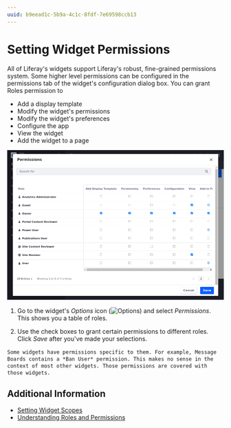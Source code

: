 ```yaml
---
uuid: b9eead1c-5b9a-4c1c-8fdf-7e69598ccb13
---
```

# Setting Widget Permissions

All of Liferay's widgets support Liferay's robust, fine-grained permissions system. Some higher level permissions can be configured in the permissions tab of the widget's configuration dialog box. You can grant Roles permission to

- Add a display template
- Modify the widget's permissions
- Modify the widget's preferences
- Configure the app
- View the widget
- Add the widget to a page

![The permissions matrix makes configuration for a widget convenient.](./setting-widget-permissions/images/01.png)

1. Go to the widget's *Options* icon (![Options](../../../../images/icon-app-options.png)) and select *Permissions*. This shows you a table of roles.

1. Use the check boxes to grant certain permissions to different roles. Click *Save* after you've made your selections.

```{note}
Some widgets have permissions specific to them. For example, Message Boards contains a *Ban User* permission. This makes no sense in the context of most other widgets. Those permissions are covered with those widgets.
```

## Additional Information

- [Setting Widget Scopes](./setting-widget-scopes.md)
- [Understanding Roles and Permissions](../../../../../users-and-permissions/roles-and-permissions/understanding-roles-and-permissions.md)
